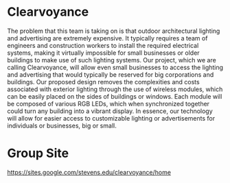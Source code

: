 # Clearvoyance
The problem that this team is taking on is that outdoor architectural lighting and advertising are extremely expensive. It typically requires a team of engineers and construction workers to install the required electrical systems, making it virtually impossible for small businesses or older buildings to make use of such lighting systems. 
Our project, which we are calling  Clearvoyance, will allow even small businesses to access the lighting and advertising that would typically be reserved for big corporations and buildings. Our proposed design removes the complexities and costs associated with exterior lighting through the use of wireless modules, which can be easily placed on the sides of buildings or windows. Each module will be composed of various RGB LEDs, which when synchronized together could turn any building into a vibrant display. In essence, our technology will allow for easier access to customizable lighting or advertisements for individuals or businesses, big or small.

# Group Site
https://sites.google.com/stevens.edu/clearvoyance/home
